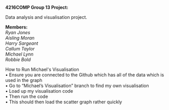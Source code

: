 **4216COMP Group 13 Project:**

Data analysis and visualisation project.

**Members:**\
*Ryan Jones*\
*Aisling Moran*\
*Harry Sargeant*\
*Callum Taylor*\
*Michael Lynn*\
*Robbie Bold*


How to Run Michael's Visualisation \
•	Ensure you are connected to the Github which has all of the data which is used in the graph \
•	Go to “Michael’s Visualisation” branch to find my own visualisation \
•	Load up my visualisation code \
•	Then run the code \
•	This should then load the scatter graph rather quickly
